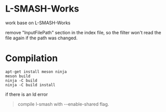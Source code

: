 # L-SMASH-Works

work base on L-SMASH-Works

remove "InputFilePath" section in the index file, so the filter won't read the file again if the path was changed.

# Compilation

```
apt-get install meson ninja
meson build
ninja -C build
ninja -C build install
```

if there is an ld error
> compile l-smash with --enable-shared flag.
